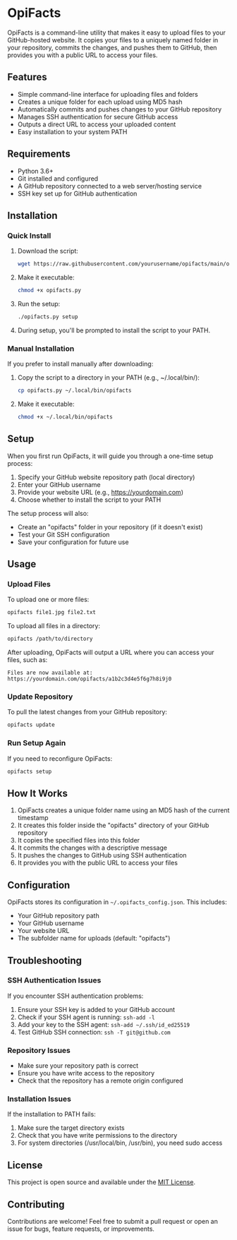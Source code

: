 # OpiFacts

OpiFacts is a command-line utility that makes it easy to upload files to your GitHub-hosted website. It copies your files to a uniquely named folder in your repository, commits the changes, and pushes them to GitHub, then provides you with a public URL to access your files.

## Features

- Simple command-line interface for uploading files and folders
- Creates a unique folder for each upload using MD5 hash
- Automatically commits and pushes changes to your GitHub repository
- Manages SSH authentication for secure GitHub access
- Outputs a direct URL to access your uploaded content
- Easy installation to your system PATH

## Requirements

- Python 3.6+
- Git installed and configured
- A GitHub repository connected to a web server/hosting service
- SSH key set up for GitHub authentication

## Installation

### Quick Install

1. Download the script:
   ```bash
   wget https://raw.githubusercontent.com/yourusername/opifacts/main/opifacts.py
   ```

2. Make it executable:
   ```bash
   chmod +x opifacts.py
   ```

3. Run the setup:
   ```bash
   ./opifacts.py setup
   ```
   
4. During setup, you'll be prompted to install the script to your PATH.

### Manual Installation

If you prefer to install manually after downloading:

1. Copy the script to a directory in your PATH (e.g., ~/.local/bin/):
   ```bash
   cp opifacts.py ~/.local/bin/opifacts
   ```

2. Make it executable:
   ```bash
   chmod +x ~/.local/bin/opifacts
   ```

## Setup

When you first run OpiFacts, it will guide you through a one-time setup process:

1. Specify your GitHub website repository path (local directory)
2. Enter your GitHub username
3. Provide your website URL (e.g., https://yourdomain.com)
4. Choose whether to install the script to your PATH

The setup process will also:
- Create an "opifacts" folder in your repository (if it doesn't exist)
- Test your Git SSH configuration
- Save your configuration for future use

## Usage

### Upload Files

To upload one or more files:

```bash
opifacts file1.jpg file2.txt
```

To upload all files in a directory:

```bash
opifacts /path/to/directory
```

After uploading, OpiFacts will output a URL where you can access your files, such as:
```
Files are now available at:
https://yourdomain.com/opifacts/a1b2c3d4e5f6g7h8i9j0
```

### Update Repository

To pull the latest changes from your GitHub repository:

```bash
opifacts update
```

### Run Setup Again

If you need to reconfigure OpiFacts:

```bash
opifacts setup
```

## How It Works

1. OpiFacts creates a unique folder name using an MD5 hash of the current timestamp
2. It creates this folder inside the "opifacts" directory of your GitHub repository
3. It copies the specified files into this folder
4. It commits the changes with a descriptive message
5. It pushes the changes to GitHub using SSH authentication
6. It provides you with the public URL to access your files

## Configuration

OpiFacts stores its configuration in `~/.opifacts_config.json`. This includes:

- Your GitHub repository path
- Your GitHub username
- Your website URL
- The subfolder name for uploads (default: "opifacts")

## Troubleshooting

### SSH Authentication Issues

If you encounter SSH authentication problems:

1. Ensure your SSH key is added to your GitHub account
2. Check if your SSH agent is running: `ssh-add -l`
3. Add your key to the SSH agent: `ssh-add ~/.ssh/id_ed25519`
4. Test GitHub SSH connection: `ssh -T git@github.com`

### Repository Issues

- Make sure your repository path is correct
- Ensure you have write access to the repository
- Check that the repository has a remote origin configured

### Installation Issues

If the installation to PATH fails:

1. Make sure the target directory exists
2. Check that you have write permissions to the directory
3. For system directories (/usr/local/bin, /usr/bin), you need sudo access

## License

This project is open source and available under the [MIT License](LICENSE).

## Contributing

Contributions are welcome! Feel free to submit a pull request or open an issue for bugs, feature requests, or improvements.

